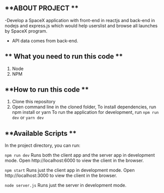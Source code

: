 ## **ABOUT PROJECT **
-Develop a SpaceX application with  front-end in reactjs and back-end in nodejs and express.js which would help userslist and browse all launches by SpaceX program.
- API data comes from back-end.


## ** What you need to run this code **
1. Node 
2. NPM 



## **How to run this code **

1. Clone this repository
2. Open command line in the cloned folder,
To install dependencies, run npm install or yarn
To run the application for development, run `npm run dev` or `yarn dev`


## **Available Scripts **
In the project directory, you can run:

`npm run dev`
Runs both the client app and the server app in development mode.
Open http://localhost:6000 to view the client in the browser.

`npm start`
Runs just the client app in development mode.
Open http://localhost:3000 to view the client in the browser.

`node server.js`
Runs just the server in development mode.
